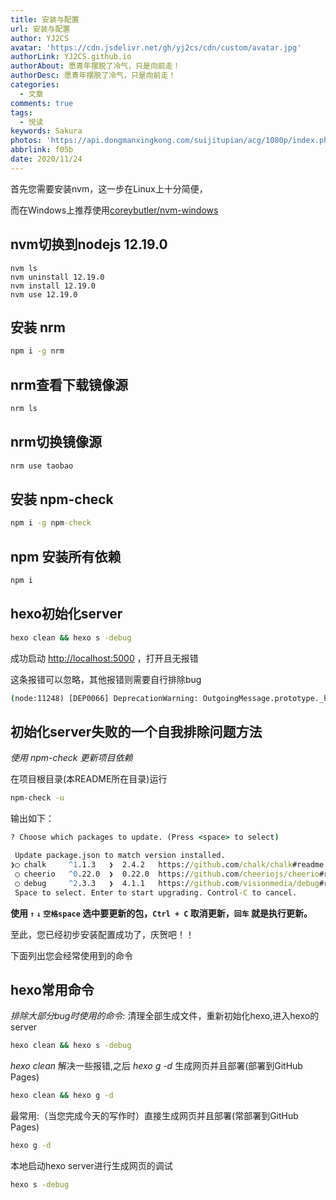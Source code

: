 ```yaml
---
title: 安装与配置
url: 安装与配置
author: YJ2CS
avatar: 'https://cdn.jsdelivr.net/gh/yj2cs/cdn/custom/avatar.jpg'
authorLink: YJ2CS.github.io
authorAbout: 愿青年摆脱了冷气，只是向前走！
authorDesc: 愿青年摆脱了冷气，只是向前走！
categories:
  - 文章
comments: true
tags:
  - 悦读
keywords: Sakura
photos: 'https://api.dongmanxingkong.com/suijitupian/acg/1080p/index.php'
abbrlink: f05b
date: 2020/11/24
---
```


首先您需要安装nvm，这一步在Linux上十分简便，

而在Windows上推荐使用[coreybutler/nvm-windows](https://github.com/coreybutler/nvm-windows)
## nvm切换到nodejs 12.19.0
```shell
nvm ls
nvm uninstall 12.19.0
nvm install 12.19.0
nvm use 12.19.0
```

## 安装 nrm

```cmd
npm i -g nrm
```

## nrm查看下载镜像源

```cmd
nrm ls
```

## nrm切换镜像源

```cmd
nrm use taobao
```

## 安装 npm-check

```cmd
npm i -g npm-check
```

## npm 安装所有依赖

```cmd
npm i
```

## hexo初始化server

```cmd
hexo clean && hexo s -debug
```

成功启动 <http://localhost:5000> ，打开且无报错

这条报错可以忽略，其他报错则需要自行排除bug

```cmd
(node:11248) [DEP0066] DeprecationWarning: OutgoingMessage.prototype._headers is deprecated
```
## 初始化server失败的一个自我排除问题方法
*使用 npm-check 更新项目依赖*

在项目根目录(本README所在目录)运行

```cmd
npm-check -u
```


输出如下：

```cmd
? Choose which packages to update. (Press <space> to select)

 Update package.json to match version installed.
❯◯ chalk     ^1.1.3   ❯  2.4.2   https://github.com/chalk/chalk#readme
 ◯ cheerio   ^0.22.0  ❯  0.22.0  https://github.com/cheeriojs/cheerio#readme
 ◯ debug     ^2.3.3   ❯  4.1.1   https://github.com/visionmedia/debug#readme
 Space to select. Enter to start upgrading. Control-C to cancel.

```

**使用 `↑` `↓` `空格space` 选中要更新的包，`Ctrl + C` 取消更新，`回车` 就是执行更新。**

至此，您已经初步安装配置成功了，庆贺吧！！

下面列出您会经常使用到的命令

## hexo常用命令
*排除大部分bug时使用的命令:* 清理全部生成文件，重新初始化hexo,进入hexo的server

```cmd
hexo clean && hexo s -debug
```

*hexo clean* 解决一些报错,之后 *hexo g -d* 生成网页并且部署(部署到GitHub Pages)

```cmd
hexo clean && hexo g -d
```

最常用:（当您完成今天的写作时）直接生成网页并且部署(常部署到GitHub Pages)

```cmd
hexo g -d
```

本地启动hexo server进行生成网页的调试

```cmd
hexo s -debug
```

